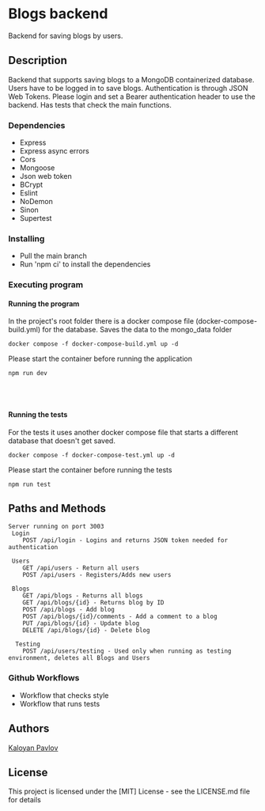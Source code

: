 # Blogs backend

Backend for saving blogs by users.

## Description

Backend that supports saving blogs to a MongoDB containerized database. Users have to be logged in to save blogs.
Authentication is through JSON Web Tokens. Please login and set a Bearer authentication header to use the backend.
Has tests that check the main functions.

### Dependencies

* Express
* Express async errors
* Cors
* Mongoose
* Json web token
* BCrypt
* Eslint
* NoDemon
* Sinon
* Supertest

### Installing

* Pull the main branch
* Run 'npm ci' to install the dependencies

### Executing program

#### Running the program
In the project's root folder there is a docker compose file (docker-compose-build.yml) for the database.
Saves the data to the mongo_data folder
```
docker compose -f docker-compose-build.yml up -d
```
Please start the container before running the application
```
npm run dev
```
<br/>
<br/>


#### Running the tests
For the tests it uses another docker compose file that starts a different database that doesn't get saved.
```
docker compose -f docker-compose-test.yml up -d
```
Please start the container before running the tests
```
npm run test
```

## Paths and Methods
    Server running on port 3003
     Login
        POST /api/login - Logins and returns JSON token needed for authentication
        
     Users
        GET /api/users - Return all users
        POST /api/users - Registers/Adds new users
        
     Blogs
        GET /api/blogs - Returns all blogs
        GET /api/blogs/{id} - Returns blog by ID
        POST /api/blogs - Add blog
        POST /api/blogs/{id}/comments - Add a comment to a blog
        PUT /api/blogs/{id} - Update blog
        DELETE /api/blogs/{id} - Delete blog

      Testing
        POST /api/users/testing - Used only when running as testing environment, deletes all Blogs and Users

### Github Workflows
  * Workflow that checks style
  * Workflow that runs tests

## Authors

[Kaloyan Pavlov](https://github.com/KaloyanPavlov4)

## License

This project is licensed under the [MIT] License - see the LICENSE.md file for details
